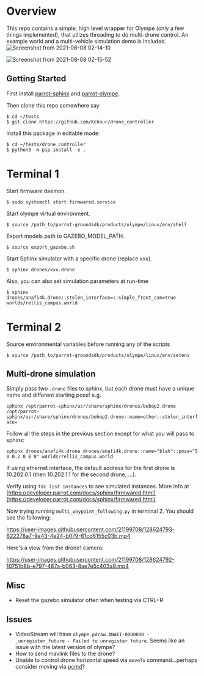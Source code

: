 # Overview 
This repo contains a simple, high level wrapper for Olympe (only a few things implemented), that utlizes threading to do multi-drone control. An example world and a multi-vehicle simulation demo is included.
![Screenshot from 2021-08-08 02-14-10](https://user-images.githubusercontent.com/21199708/128624401-812ba564-a14a-47d8-8a1f-224a3def077c.png)

![Screenshot from 2021-08-08 02-15-52](https://user-images.githubusercontent.com/21199708/128624406-8e4f36a2-fbd3-405b-8dcf-8d5aca879603.png)


## Getting Started

First install [parrot-sphinx](https://developer.parrot.com/docs/sphinx/) and [parrot-olympe](https://developer.parrot.com/docs/olympe/).

Then clone this repo somewhere say 

```
$ cd ~/tests
$ git clone https://github.com/Kchour/drone_controller
```

Install this package in editable mode:

```
$ cd ~/tests/drone_controller
$ python3 -m pip install -e .
```

# Terminal 1

Start firmware daemon.

`$ sudo systemctl start firmwared.service`

Start olympe virtual environment.

`$ source /path_to/parrot-groundsdk/products/olympe/linux/env/shell`

Export models path to GAZEBO_MODEL_PATH.

`$ source export_gazebo.sh`

Start Sphinx simulator with a specific drone (replace xxx).

`$ sphinx drones/xxx.drone`

Also, you can also set simulation parameters at run-time

`$ sphinx drones/anafi4k.drone::stolen_interface=::simple_front_cam=true worlds/rellis_campus.world`

# Terminal 2

Source environmental variables before running any of the scripts

`$ source /path_to/parrot-groundsdk/products/olympe/linux/env/setenv` 

## Multi-drone simulation

Simply pass two `.drone` files to sphinx, but each drone must have a unique name and different starting pose!
e.g.

`sphinx /opt/parrot-sphinx/usr/share/sphinx/drones/bebop2.drone /opt/parrot-sphinx/usr/share/sphinx/drones/bebop2.drone::name=other::stolen_interface=`

Follow all the steps in the previous section except for what you will pass to sphinx:

`sphinx drones/anafi4k.drone drones/anafi4k.drone::name="blah"::pose="5 0 0.2 0 0 0" worlds/rellis_campus.world`

If using ethernet interface, the default address for the first drone is 10.202.0.1 (then 10.202.1.1 for the second drone, …).

Verify using `fdc list instances` to see simulated instances. More info at [https://developer.parrot.com/docs/sphinx/firmwared.html](https://developer.parrot.com/docs/sphinx/firmwared.html)

Now trying running `multi_waypoint_following.py` in terminal 2. You should see the following:

https://user-images.githubusercontent.com/21199708/128624793-622278a7-9e43-4e24-b079-61cd6155c03b.mp4

Here's a view from the drone1 camera:


https://user-images.githubusercontent.com/21199708/128624792-10751b8b-e797-487a-b063-8ae7e5c403a9.mp4


## Misc

- Reset the gazebo simulator often when testing  via CTRL+R

## Issues

- VideoStream will have `olympe.pdraw.ANAFI-0000000 - _unregister_future - Failed to unregister future`. Seems like an issue with the latest version of olympe?
- How to send mavlink files to the drone?
- Unable to control drone horizontal speed via `moveTo` command...perhaps consider moving via [pcmd](https://developer.parrot.com/docs/olympe/arsdkng_ardrone3_piloting.html#olympe.messages.ardrone3.Piloting.PCMD)?
